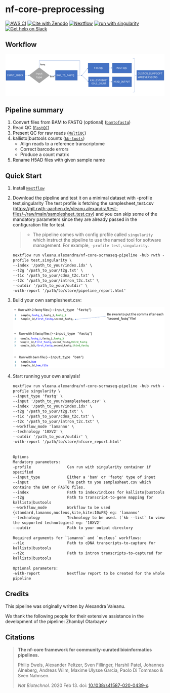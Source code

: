 # nf-core-preprocessing

[![AWS CI](https://img.shields.io/badge/CI%20tests-full%20size-FF9900?labelColor=000000&logo=Amazon%20AWS)](https://nf-co.re/preprocessing/results) [![Cite with Zenodo](http://img.shields.io/badge/DOI-10.5281/zenodo.XXXXXXX-1073c8?labelColor=000000)](https://doi.org/10.5281/zenodo.XXXXXXX) [![Nextflow](https://img.shields.io/badge/nextflow%20DSL2-%E2%89%A521.10.3-23aa62.svg?labelColor=000000)](https://www.nextflow.io/) [![run with singularity](https://img.shields.io/badge/run%20with-singularity-1d355c.svg?labelColor=000000)](https://sylabs.io/docs/) [![Get help on Slack](http://img.shields.io/badge/slack-nf--core%20%23preprocessing-4A154B?labelColor=000000&logo=slack)](https://nfcore.slack.com/channels/preprocessing)

## Workflow

![workflow](docs/images/workflow.png)

<!-- TODO nf-core: Write a 1-2 sentence summary of what data the pipeline is for and what it does -->


## Pipeline summary

<!-- TODO nf-core: Fill in short bullet-pointed list of the default steps in the pipeline -->

1. Convert files from BAM to FASTQ (optional) ([`bamtofastq`](https://github.com/10XGenomics/bamtofastq))
2. Read QC ([`FastQC`](https://www.bioinformatics.babraham.ac.uk/projects/fastqc/))
3. Present QC for raw reads ([`MultiQC`](http://multiqc.info/))
4. kallisto|bustools counts ([`kb-tools`](https://www.kallistobus.tools/kb_usage/kb_count/))
    - Align reads to a reference transcriptome
    - Correct barcode errors
    - Produce a count matrix 
5. Rename H5AD files with given sample name

## Quick Start

1. Install [`Nextflow`](https://www.nextflow.io/docs/latest/getstarted.html#installation) 
2. Download the pipeline and test it on a minimal dataset with -profile test,singularity
   The test profile is fetching the samplesheet_test.csv (https://git.rwth-aachen.de/vleanu.alexandra/test-files/-/raw/main/samplesheet_test.csv) and you can skip some of the mandatory parameters since they are already passed in the configuration file for test. 

   > - The pipeline comes with config profile called `singularity` which instruct the pipeline to use the named tool for software management. For example, `-profile test,singularity`.


   ```console
   nextflow run vleanu.alexandra/nf-core-scrnaseq-pipeline -hub rwth -profile test,singularity \
   --index '/path_to_your/index.idx' \
   --t2g '/path_to_your/t2g.txt' \
   --t1c '/path_to_your/cdna_t2c.txt' \
   --t2c '/path_to_your/intron_t2c.txt' \
   --outdir '/path_to_your/outdir' \
   -with-report '/path/to/store/pipeline_report.html'
   ```


3. Build your own samplesheet.csv:

   ![samplesheet](docs/images/samplesheet.png)

4. Start running your own analysis!

   ```console
   nextflow run vleanu.alexandra/nf-core-scrnaseq-pipeline -hub rwth -profile singularity \
   --input_type 'fastq' \
   --input '/path_to_your/samplesheet.csv' \
   --index '/path_to_your/index.idx' \
   --t2g '/path_to_your/t2g.txt' \
   --t1c '/path_to_your/cdna_t2c.txt' \
   --t2c '/path_to_your/intron_t2c.txt' \
   --workflow_mode 'lamanno' \
   --technology '10XV2' \
   --outdir '/path_to_your/outdir' \
   -with-report '/path/to/store/nfcore_report.html'


   Options
   Mandatory parameters:
   -profile                Can run with singularity container if specified
   --input_type            Either a 'bam' or 'fastq' type of input
   --input                 The path to you samplesheet.csv which contains the BAM or FASTQ files.
   --index                 Path to index/indices for kallisto|bustools  
   --t2g                   Path to transcript-to-gene mapping for kallisto|bustools 
   --workflow_mode         Workflow to be used {standard,lamanno,nucleus,kite,kite:10xFB} eg: 'lamanno' 
   --technology            Technology to be used. (`kb --list` to view the supported technologies) eg: '10XV2' 
   --outdir                Path to your output directory 

   Required arguments for `lamanno` and `nucleus` workflows:
   --t1c                   Path to cDNA transcripts-to-capture for kallisto|bustools 
   --t2c                   Path to intron transcripts-to-captured for kallisto|bustools

   Optional parameters:
   -with-report            Nextflow report to be created for the whole pipeline
   ```
## Credits

This pipeline was originally written by Alexandra Valeanu.

We thank the following people for their extensive assistance in the development of the pipeline: Zhambyl Otarbayev

<!-- TODO nf-core: If applicable, make list of people who have also contributed -->

## Citations

<!-- TODO nf-core: Add citation for pipeline after first release. Uncomment lines below and update Zenodo doi and badge at the top of this file. -->
<!-- If you use  nf-core/preprocessing for your analysis, please cite it using the following doi: [10.5281/zenodo.XXXXXX](https://doi.org/10.5281/zenodo.XXXXXX) -->

<!-- TODO nf-core: Add bibliography of tools and data used in your pipeline -->


> **The nf-core framework for community-curated bioinformatics pipelines.**
>
> Philip Ewels, Alexander Peltzer, Sven Fillinger, Harshil Patel, Johannes Alneberg, Andreas Wilm, Maxime Ulysse Garcia, Paolo Di Tommaso & Sven Nahnsen.
>
> _Nat Biotechnol._ 2020 Feb 13. doi: [10.1038/s41587-020-0439-x](https://dx.doi.org/10.1038/s41587-020-0439-x).
